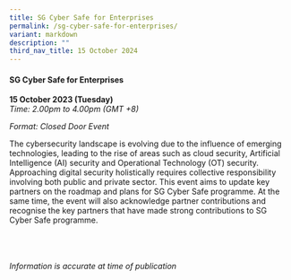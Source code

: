 ```yaml
---
title: SG Cyber Safe for Enterprises
permalink: /sg-cyber-safe-for-enterprises/
variant: markdown
description: ""
third_nav_title: 15 October 2024
---
```

#### **SG Cyber Safe for Enterprises**

**15 October 2023 (Tuesday)**  
*Time: 2.00pm to 4.00pm (GMT +8)*

*Format: Closed Door Event*

The cybersecurity landscape is evolving due to the influence of emerging technologies, leading to the rise of areas such as cloud security, Artificial Intelligence (AI) security and Operational Technology (OT) security. Approaching digital security holistically requires collective responsibility involving both public and private sector. This event aims to update key partners on the roadmap and plans for SG Cyber Safe programme. At the same time, the event will also acknowledge partner contributions and recognise the key partners that have made strong contributions to SG Cyber Safe programme.

<br><br><br>
*Information is accurate at time of publication*